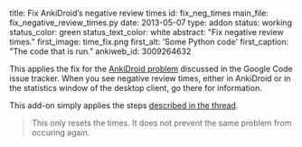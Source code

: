 title: Fix AnkiDroid’s negative review times
id: fix_neg_times
main_file: fix_negative_review_times.py
date: 2013-05-07
type: addon
status: working
status_color: green
status_text_color: white
abstract: "Fix negative review times."
first_image: time_fix.png
first_alt: 'Some Python code'
first_caption: "The code that is run."
ankiweb_id: 3009264632

This applies the fix for the
[AnkiDroid problem](http://code.google.com/p/ankidroid/issues/detail?id=1449)
discussed in the Google Code issue tracker. When you see negative
review times, either in AnkiDroid or in the statistics window of the
desktop client, go there for information.

This add-on simply applies the
steps
[described in the thread](http://code.google.com/p/ankidroid/issues/detail?id=1449#c23).

<blockquote class="nb">This only resets the times. It does not prevent
the same problem from occuring again.</blockquote>

